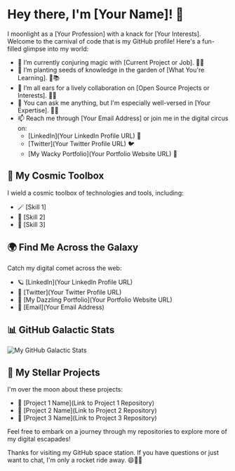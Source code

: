 # Hey there, I'm [Your Name]! 👋

I moonlight as a [Your Profession] with a knack for [Your Interests]. Welcome to the carnival of code that is my GitHub profile! Here's a fun-filled glimpse into my world:

- 🔭 I’m currently conjuring magic with [Current Project or Job]. 🎩✨
- 🌱 I’m planting seeds of knowledge in the garden of [What You're Learning]. 🌱📚
- 👯 I’m all ears for a lively collaboration on [Open Source Projects or Interests]. 🤝🚀
- 💬 You can ask me anything, but I'm especially well-versed in [Your Expertise]. 💬🤓
- 📫 Reach me through [Your Email Address] or join me in the digital circus on:
  - [LinkedIn](Your LinkedIn Profile URL) 🎪
  - [Twitter](Your Twitter Profile URL) 🐦
  - [My Wacky Portfolio](Your Portfolio Website URL) 🎉

## 🚀 My Cosmic Toolbox

I wield a cosmic toolbox of technologies and tools, including:

- 🪄 [Skill 1]
- 🔮 [Skill 2]
- 🌟 [Skill 3]

## 🌍 Find Me Across the Galaxy

Catch my digital comet across the web:

- 🪐 [LinkedIn](Your LinkedIn Profile URL)
- 🌠 [Twitter](Your Twitter Profile URL)
- 🌌 [My Dazzling Portfolio](Your Portfolio Website URL)
- 📧 [Email](Your Email Address)

## 📊 GitHub Galactic Stats

![My GitHub Galactic Stats](https://github-readme-stats.vercel.app/api?username=your-username&show_icons=true&theme=radical)

## 🌟 My Stellar Projects

I'm over the moon about these projects:

- 🌙 [Project 1 Name](Link to Project 1 Repository)
- 🌟 [Project 2 Name](Link to Project 2 Repository)
- 🚀 [Project 3 Name](Link to Project 3 Repository)

Feel free to embark on a journey through my repositories to explore more of my digital escapades!

Thanks for visiting my GitHub space station. If you have questions or just want to chat, I'm only a rocket ride away. 😄🚀✨
